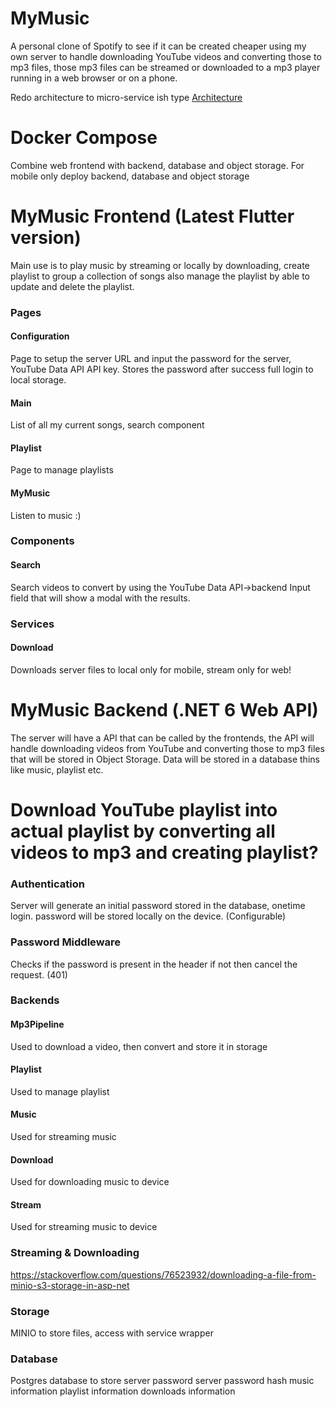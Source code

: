 # MyMusic
A personal clone of Spotify to see if it can be created cheaper using my own server to handle downloading YouTube videos and converting those to mp3 files, those mp3 files can be streamed or downloaded to a mp3 player running in a web browser or on a phone.

Redo architecture to micro-service ish type
[Architecture](https://online.visual-paradigm.com/w/xvuujiyz/app/diagrams/?lightbox=1&highlight=0000ff&edit=https%3A%2F%2Fonline.visual-paradigm.com%2Fw%2Fxvuujiyz%2Fapp%2Fdiagrams%2F%23diagram%3Aworkspace%3Dxvuujiyz%26proj%3D0%26id%3D4%26workspace%3Dxvuujiyz%26type%3DC4Model%3FthemeSketch%3D1&editBlankUrl=https%3A%2F%2Fonline.visual-paradigm.com%2Fapp%2Fdiagrams%2F%23diagram%3Aproj%3D0%26vpov%3D16.3%26vpob%3D20220410%26client%3D1%26edit%3D_blank&layers=1&nav=1&title=MyMusic.vpd&vpov=16.3&vpob=20220410#R3cU2FsdwGVkX1T9fqCftKSGTlyIQ7uQnXEwsuYz2%2BXiOy8Y5WgLcY%3Dq8TiKvw59WR%2F6Il2%2FR9ZsW%2FZ3tdSJgiHfiLXgdDGzF5Z4P72kkv2ZhWs63oIq0VtSNomf3vS%2BP5NeieWu2Ohmrkou8E6clhrdgIm7w7ZSGibIIJIMXq04Ksqdz4wjx0gjFH%2BRfk%2BXH6DKGndeulj54YK9db5VxAbpzEg5AT2NuY%2Fnj6f1rbiu3CaziNwa8NzBpICftH2jQ78GNEEovINe8X6N50Yu5s3heQ2ekw8ozCLeET6D6ZQ%2FnRmo59k4JxR%2BUPQtrxcGTWK2NFGrpMzgp2OR0HMlg5y9sm7Fu6hdbKR46r1lcmF4QPSyazWKgSJ5le4eWp%2FTzcDHsOtrzdoOYH0CX8TAe0b8rOcX8JM4ayHofV4aWVJOmHtqLGEcT0TRvE2tciOqFRP%2FQ9kEqtcsS7RAW%2B%2Fbh2h7OQVDsrf%2BpGALS5N1CH%2FvBVaDGmvK3UByH9e8xEtemYmGMwu%2Fy3WiR7rtf7107T0zjbXclH%2FYvhns7H9SCGXUG1rThNJVY3LJHlaVlDwivOGsqnAkvHwEBvbGaZr6ienrd10Ce%2FRaLDuBm%2FNyRyztUDFiKZL0TFlwCgLS7xxAPEW8a26%2FdXZVNvi6AnAsd%2FQGz8fQLBYaOJ%2FGvstLmQb3%2Bt1VZnhedt0WrXLehyZ0Rs2K1X77s1GgwRs89tUxRr78cpNn7t6D6P3kGLCn7LvD%2BouNkA7MdcNr0m23d3FMVdCUvHji%2BNI5%2FPDopytsehk6FM5vSTuXAGuGBD2lqGWGBAwwbHdjJGa3SblnnVB8uBfmxyTN%2BleGuzFFQa1r7hjwchfexu1Rbkm0lXpqyhMxsMRwEPFZOBawGNNZDVUQSVJkgQwTc0Ka8thhmgHetf57EhugOJbbsimvet4s2GZ2O8BJ6vqKvI4MBVduHxPt8dqNhBHQu7aJCHxLbdyNCUYshJlEbZt5qyf20SqgYUcf3IkqoakLqjGBVITARUlYNMe6SiLH2TG28aK4SIwSmpZICld89gw8Fua4IyWNQQwb%2F5rh7zbY2Ziu7TB%2By5VPtTNmruypkmRcShUktcxnb%2FzpF%2F%2FlxvbiG1kiAxtf8ytcvAEpQBA3G%2BvpPLYM%2F9OnMi6V57Unlb2%2F77abYuzOAAN9bjm%2FOGi1B0YOJArifTFaYi1O9uXJ3k98PiB4ci4LQZwy%2BvqUHrMxf0w6i3StqKTKegabf6wChdodc5sHrQCqepMjStU4MBsQ2XsmdoSeT5Xu0cGYOXvMrxZWr5Tfm%2BOfCLVU2yEsRZFaRnLeaMeggnDhBtTumMXnznEfASjUwRNEdeopKbq1JwMc55%2FmOdk%2B2nRvbS6ceSlV5gCDwJapAlnZpWiWKsc7rnrrJ7lqiuDWNvx2HPMdLybK06Adj6R3%2FbYaXvtTN3JXFPLto8i70e1IquMyElgxTejtVLbdl6A%2BYVjHhvBbGZ8pYxg5Ne9JB2AtN1%2Bj0WPiBURD7uzueQeuPSq49OreBPRlNARPHg09axDXwzuLOuqLQzdHNSeZ2yewk8xv%2BIdjXKb8z4U5pl5l3f1ht3Zbutf6FoFbpuToY80MVvbVDuSgDL%2Bbl1KfMrSRPhbQTYRrOMoN%2FbuXXxasIQGYWnarJngbMiwwwgGwyEa8FR9kLngoEwfJ%2BBlj8gFVBvuA%2Bu8gA3zasMPRGg50EiXWGIIhWhDh5Wv4px3yOVPhBCSa6AcLqDMujf2cCUEWy1xLPRN09vdg3EVsqziRblZIdqm1waKKDhvxAcIcdc8gbB9%2BVo%2BPYtxBYMFxrSWYzyTFsjS8QUN%2FM3u7xsvzxp%2F30TqicZ2ZeVBbqO4QhXUZIvNgJzrhp4ggZJPK85GMLP06Gu4Ind7V7eMCsvYbIkGTJmjmV%2FQwns0dAX6mf16qKQFyAncUh4j9rnfYSWCrPEdr4%2F%2Bwxd7ecrbLpS0vOt86YH%2BVMMqwfqyTyzV%2BJeqMC7BTLLncQzqyX%2Fr2sHRA0EMq9GcibVgKdlAiZAPfp9AsVq07D3iwH6HLG79Xy4q6HHDNpohsQKcSaFbJjDKqh411P3hTDl8V%2Fi536dH9cibqVIGOBxk86B25q0Yo7cxCBKHqDGCgb44qNGjUQmVNs7SrO46HSek12em%2FS57W49cZlsyeY5PFaUsqo9yZKWfjf6ZNU4MvwEhqEygYq9RDf07nylLmX7UFwiTuh2sqzxsQmuFou3q2Ls7KgCkXoShQmjyv36NbCFfd2bMqY%2BxiKEOoQQOeeTCzZa97a4bG%2B%2BRDPl92%2BdRuRYQBSoXNJmdEtdjFLQ9yLazMi6FB76YI57OAjkWjmGQ%2F40HzWFDXo898RPRrfKSwmHNTc8auYBtNatSmC3FCWEazJGIL0xgy9%2FOUloDRBUcCzr40%2FyKC6tx29jSM1w502c3FM238y%2BMNTyDw9Ksq9mffh%2BH11RC47K3ev9%2BvpMiMiq%2B9GOxL9KwTUbQiG2sox%2BEd3obqgzh3uE1jXEPMbIBML04Hc5BVXA6%2FwnyLJzrBw9hQR7%2BoXLG%2BjePXC6SJp8MKpPQakvd%2F8kC4AxFMKNQF%2BhOQZRtDxuYgGQD2pRLRcuOCXRgFEImTwumz1RRILez1YTXor2mSrw5P90%2Fy2OVkTTKQbnVkM4kpqyqmPIlY9RR4wqF6pGW0AmsQB2bFOriyd2FoIP5oS%2B%2BOMtpLbUw4XXKFbhnHm0aTY9kO51WzUmxMzUwqmqAqVzIdWpMxQCBvxo79fPqBt8KRWSkwUiylBn0zNq7dq7wlmQ8gSmHJ%2FkpjWqlE54sxWV72yaVgfkdS321YUdq88cQd78hFpxEDUyhacw%2BNFy4sAYJjFaQ9491M2atiKGNz22LkMWvTqCaK033wdjlNTCIC5egY0XQ8YQgEE1Q7pqgHgo2mf0muBdAeogXIIB1EN24sC1Np0sPbKdXCdoqeiYffxIK6lwrV%2FtpcSjoGHxWJTe5jmFic0jUb7qn6ZyKROLIL%2Fyn64zpRz1i5l1lDji%2FjYrLLyoFueAhgtQmtg0PQKIt0gM7czzOn6M5IArdS0ng58mfHL3l7UG0pXUx6h41MPUlinX1nKT6V04rsNK2mhW9p52IH3S4sZuCiZHw5kBtOWn2cnmXVO2LjWHS%2BbC6eGs%2Fy9wEpJbaaekg6R5aWLplsJ51tYAocQAAc%2B7SmszlK4ExzZ73HLeZ81BLHePmdVC%2FfF0UKIW1T2OqKO913uRRhVN9LI0xCRmDr9t%2FB1ctBWxZmbvPnT1HwuK0bt9aBXz2JznF9CYZGNsziqSF%2FegF9KpdCfQAPsrCfVh6qvtMO5%2B0jfi4FkAQCyUuKv0BbqwQpzvFy4ehF4Fnhlt5u0SH%2BUomh9L9dd2Py3T%2FPWvdujEiEtFrciIva8yhCRjeIb3yPjt8KrI39fQBs3xnONle6Gjz76kL9kYKe0fwvf2BVUec63qeo1asMMgL6DuVR4wS0BgZ5mrWTSXnpF650I6lQtmtEWVAdRKWWSkja49zxTInSza9AqUZPi0Omtx9YbbmbFiJC9J49Hs6jIAf6YdoNZZKg%2B235G7asnMb2o%2BryCjcTs%2BndkGrcSFZ18G5zCw5Y0g6xWms1QI4%2B34wBV2Zl0ZwkAblXxE2x1WDGRLmZ35to%2Bk0cu5Ff%2Bjt7e%2FH8b2Q5mZNWUkwzEl5Zg%2BgaGCxiO%2BlNLI4DMVOuAb9x3EGgBhaVJtqQPGsFTxvA1GGLl9%2BhqA7GWNDDNNsoaOs28EuNsE%2FrrzW0GR7r4JBoDsZpV%2BJON72JlKCzqkwLhDx176pTYDl%2B1SrUkVfnW3Zk2lK7GtQvvAbhZLRJhLo%2BAqEd8d61QuCXHbLHz6dPXwXS6wvOozjaTWnpOvz5CHwgkusKXAGONMrry4Ay4WcnEBglWdjSbVFqG6RLhiIvw8f1okOkCHfSaWI38tXhMnnSRZilnGOqlwNSYqy0t7JaLbImL%2F2a9F1NpGbzPk7kV46rvBKDNtmXPhPPpFH6FfJTUfXefKetZM%2Bhbbr4K9f7%2FNrtU9FFaKolKHdM0Bnv7JfUg1uz59VLVzYHKoPZ0Qh%2BSNSNgs%2Ba1msj3rzSwGaHfgkcTup%2BIfv%2FfNqdBIyvjGkDXO%2Feur6zmYQXSMVuTRrmbohJpJbbMOx0NAT%2BpVs%2FdzK03X7kQDfvVJ%2FsAmUZQoxPRbqZJcwgOmj4OOObwnGaECw8UAVrBYuDRi4%2Fr1SMCFSJ2jK5LXlqbQko5TiSSYjsQBPA8HBKlMUfl7C%2Fn%2B4h%2Bw6HLpjVocvEDifL8m0%2Boe89vUw5Co8UfPuN%2FwIGz%2FAJ85TAaLrFkxMGJtoyEGdTU9C%2BuJQr5G1XEQ8BXPVtnldZLyvFPZjwmXCxTGnghoT4MAzIMQn3Ub%2B3Qlzge3QTLyH6EdzbhNLSKA3sImApcZX%2FN%2Bm6p8o4JNRboAJ9N%2BR3Kyn6crVEbn44ttLe9mBFA4x3F4RU8s80D0VTdLYkQbQlKKploTkrTiMJibmCffDqysYXl0NYCFpDJPbkSH7rljBquyC4CTxPlMi7HdihPqFHGuz8g6K2o6DXGwVyiZZYjjoEhmokaBG2o9KHE%2FQU3W1k3GwnjNTje1C2Kcrt1M%2BIu2qqZ6JY9tdZY99xxPzZpPnRO%2FaB82PWUAfbk9H9jfcZvOuV0M6OLO%2FUtOTZk5i9S3cbYn5z8266HqMLlA6vpY6elsTVWBGrb5xA0d1bG99z2XMNhwGF2ieBfM8ZBsQVBlgk8I6KJ37qqHNXEVseLDxvIkjZhVcDiK1g%2FxvT30ubOvzIl4%2Bxe%2Bqhq2LeatZsL4bha2wAIx%2FcoT4qAx42M8Yc3N54cRIHXP%2Be8oz6wANhag5kBYzcTnOXYiHWa4yU0vo7Q2Kv4D1ERbVwIdZj8SwQUk7Kyg5KR0sKLw%2BtsotfxIdRIXjYjYt5XQ5FNbQz%2Bd515FErD5CeCd%2FxDoGd6xwKLZBnH1rtzdXZrzl46r96CIkg0sWHyitC5KAx%2FrFMGhaA2TEMv5PD1Hwe%2BI3DcOsOaWUeEYyF%2FN7e25zslLCZewFTMzcrp0WUQfJyYY1PIH3pLVfbnTVArw0TPaPY%2BJS3zgwXvlk2k391VkIF51HDCRGtb7EogvD%2BVkycxPAxDm7lmYhNCSypiT0UUDN8Z7eTO7FflxsJUB%2FVXsKurqiYiwGZnSlP%2FjzQAR25fohNvcuEshp%2BdkN6Hq2NYjAQbkpnp23cCREAK4g0%2F%2BX6mPIU8WBVXDuna0k9HjW35eIMGa6G1Yn8%2BzQ1NVzruVL4xcRLho%2BGH6yMwG82ZPclf5uHL5tSOyKQdaOAYdJEHX3K8osgT64v0fssPEw6cq98qxvp3FQFZvF2DoO2XvFjZXKHj13yQX8aAHLZH0qyuRq8fa%2F9UbOSHmkUT6RyzIBxyQFRgMBo%2F1coVlfteKyu1Ws0misDpmx3r9DPirAeWp8ukfqMuoJPXTbZ2ASikey6aflaGcLpsOwN9v1shq03tfkUfZUi91mYBZk8cWB7P1tAZqfN9D%2FX8yLCW5NEOUN0WLdHF%2BCmK1AZyA9TN1xpQLFf2R86SMeMDN2xxcJZzDr5KguLUxiVfqQb6xS1dk7fasLc4dobywV%2B7ZIfOCXteqTpy7WsM6ixXOiXw%2Fw4K0jbVNGM6oPacz%2F36tMDJRJXUnNVs2Uqd0LIrZBH0MDiWfrqtSAziiaRk1KYXq699OjGbkaOLJiVJBEKn%2FOslSBbuk3q7D0i4d6tZOmM0PGwc8kOmRwLsqcDUQgrUlC6wJmwniDzAvKz6ZQBB%2F2f1DwR%2FiS8Fl%2BQr5bW3NP3ZjAQO6MpADznXUuse6k5CLZAN28P6sf2Ii6sbw7g1Ik7A8DNTnXWY7RpWZtIRJiV1XQQf28wak0q9DT0eF3yIRdRTpIa8an2415cpcRsr%2F0d%2FmNNtWHSThKYyrwl0EV%2FD5Fr6bMNQl2J8FaP521l1Jl1bcs0SgA7PpMWXDteSxaV4nHIIf7MyoPA0AZlKG6Ay2z83Fmi04cbC1jtr7yrfJ5pcV0%2Bb9dK786oS9YIlCaQh%2BBjyVPUkFwwqG8k0PNdXx%2FDqEqRbDAYOfLT8v96vugkVbdrUi430H1WSXcchkXT4usf4pXdEZVG5jbyMFpk2%2BK4OvMbrmArWxzgnW6AXnQyQwhiBN1yjODsIFqE2YmelRxRydNQ5Nqm0x4FzOIzdGcfNckZjDOy2Ej9Fgz%2BRNXXpYbYnaVmjVhH9RcxXTSGC4NTbFnShUPBBwHxThNBRNUIRkgFlQmosnKBIeo7NHoo8aimwXVElokPzJqiUG%2BaBTW4bPKYtWPN1BrNekesyN8zTtNcBz2Ue4DEjTNn1NLDJKUE74y%2FZzTuj0mOyk4o6YYpYb%2BTiAzqtf6k2oWTGJjUHj7Q%2F06zTFJQSPOdLO%2BfqZZbf1ZBHCwiL%2BSZxWsfYOtMxuhxHK5TdvyYBTlNX%2FrMgkubjF7oosMthopx5IlV3FcUg%2FW84oObQloLhvXjd4ogPc4J%2FoT3G%2Bd8YvUMnXLb89x2tQtMReAohNGLTc74CUUyzzm8gaWxaY4xDqoZkGdvHiyRCxhCSJkrtqpVAC2kF8Alh%2B%2B0okw4fOYeRLprU7J%2BhG2BFFlKM0je402cgQSkNk%2FHfjRj60N1jSq8XGWn056ZrJ3fIPf0ZPTzhom5RBNwEBXP4FJ%2F%2FAfhaBB2DwPIbEIHGaPuLu0x%2BliWi44v%2F2JeSFqWbErOlURSaSU3mest8%2F0BStCEIkMZ6X0zxX4MJYDLpLFWbeGLhrlZLITN6MpOP46PheRyCub%2Bvca8gVPvTjkOw3PvGgnmJTR7QPfFrZI%2B5q6OaZNs9N2b85bdF24wYDiiGByysb%2BM0DUGp1s5fnh%2FxhUkWlRFZ%2F6%2FvKYglpxoAFBMeWu2L12AUBMJUKI0%2B7v9ZDK5%2BDGtdAjwH%2FyLDn0l2YD8Z6Q9yXhqNovjForFeOqJRdwMw9kdlOjH4HSxKSjiYQB8u9T6rDctoWfEhKz0hdVXm%2FJu86ftXjIGg0K3C5tFCWEWmCzPNsCrB0K4xJ%2FAPF4FkYTEll0nSLjMDLeXpwCwwTKcd%2BaZp3auqFszqX6aaBC9yBTMOyHVTSVsN38jDu0QHls7wYP63gusMt%2FX7gIPnetefjnvkVEDB1PMRQGbz%2Fh9F0LxgpVNXyD7bIekuejQo3cUTunxyN%2Fp9EFlE4s12F8bTCw9b7gnxD2hdE1jVxljHuXdLWWFmOb%2BtSdMLo2qn9fiz0Nyb1SS0fUrMumJnCjsxPzn3NZoJhVpqBp%2F%2F5WxD4inmGR4OgLv%2FBrHWOATWUddQv61Y%2FyqFZ7Wm8DAFda7IYjPzT9nqdEardBYMeTMelvX9nDMn387a8OfsathMhp3PfmzhE1bOaxn7gCDa3wUx9VaZ%2FowJGaLkYwOP3nIabLjX%2FC5gkM5b5Vz9OOJFvFwzwDU0LObBgYIqbXW2xB20zKK0imLs%2Fj3C1bhHleEGzgV7%2Bz6zAUoB36xk8vQEVyyc4K3QD5EVSQmBDKz2%2Ba20DmVBxA7WqqT5hEfkZfzLgSNwGH2cBfdyFpHbJC%2FWQRae5a4ekueekwJr9mUxxgLVVHi57O%2FbY4Ig8rH7idvPtHLD%2FmAm%2FMXogIMA1qXp1Ofwp2%2BhRUxI8jIjlVElRSfsa3LAshqhNCN1EyEgdmx6ldwjbYgEW0djF91pWTUS%2FsgtpzbsHp9YMbpoEeIzGJiEMABq3ex1WiSN2Jg%2Bf3I44XFGzpWEB%2FGRQf5xcUZ8kmv3p3c85ZQoCaL%2FddKylkaeb7xtGhVsKaqD527itHPHppRIA0ZN%2BFszCktnQ%2F4yl5iu61NpWZwhI%2F%2FTVBIyDNC6K6%2BHA41yn443qRkS7jZ4uBuBFBMFez07XkM153QbQ0V1Xx0b8s2yy%2FVlt%2B2H0%2FS%2BAzMWaTC9VdMoXmMYfa0DFECfmbqvTroAUqDfp3PTglvyUqoXTvY5GsBwpBmATpVU%2BsSfH38gYCvUD4JuEWNXch%2FTxMFtvKLYvxdWyj1TI5%2Frid8imXVfOywHVF60K4T2uPJ%2BkPq%2BvwT244G5H1phicFXJYii%2FuFV5IAQ6TUrA7henf%2F48HqjE5dyPXlgzYLO%2FWu4sS6QqU7S9i8BhXdEb9krUz2WIpjUxH904ewKKllA%2BpBtIV%2FbxJGZvdD9E8uK0PL3JXhX%2FT1HPaFTkjG%2Beth4wuYcCQxwg2HBLTWWnrocT7uFj61R4XQyFaRqNeJo0OP7Bar46dgKciHi5BEF4G%2FKF4AbHuc7fG7g%2FejAHtJZAaL6bCOppUjHcZ76jO8QheSKY1DmFdhaVdXYCEwPv8NuClyBcT%2BlqY6lgmApHuyInfYDbnxvqcEMjuFqO%2FNjHq70xqtKVGhiK7ybfFuUZhVzdckD6SYQ%2FYtnhQfC39JmJles3Zx37DtP0B60T9woxBxE4%2BDvARWtUO46o%2Fya9ys125DbPZ1ow4zmm3EMwAU67kIXWTCrr8QBruX2ocViRApT2N%2FlFne5P2ZpNIAhLbpJaWt5jW0R8E3ztHXnIDSXU0E76iJ5qAow6tUiczZKI1JSKVLtbBLTQWgjIkZ4FJ96Dqaee5UXfG%2B0eGU8l7oSn8XeWpB2X8IO37QyRZ0YYM4GWUUVoSp3gu1NTGZ6fDKDvfGcIgPPnornBgYM1w585yhO1ifYhChZSswQDcuSNdgX%2B6wErS1tkxF5Ct7d468GUU%2BG1r4o8zLg7pspgduFuzlgCcLRDsCdSWriJZTnv%2BHwf7wGaIOwSFi3JuODdWKbrfwpPlo3zAEi%2Fq3Bsu4k2tQtRo3FiClxh6ae%2F77pjGxHKmujd1%2BC5b8oARuoE3iF%2Bi1oNPI9lBPD5bY0HPW6s9Za4KeEo%2F1BxXLr4LSg0bjEIVP3B%2FSRqGyMPbHW5q7YxslLkFF58mnxE7eVfRTCgy9RmNHM8MjwrEEl58C9hSGMRWqxsYU72kdmnZg8sc%2B2TJ1l0%2Fg8%2B3nck1oYvItzZi4EIGKP0xYQO5r5Tk79%2FyaNdYuWaJl%2FUuOdDejO41XBvQqsx4wJeMptJeFRbNzTZyIJwIYFHzMzDZlv9dPeVc3%2BlUARA%2Fu2rHMQQQUlOLOMjwwyVmS%2BXOjwwNRh%2FRo12smhbvSI35ERsJTMj4oiKdi7cSh4SN4vrMRhdeEJLT37yPAanM97cW1vSJMyG8elaPwn5E40FlxcNvPsyXUr06je2JWI279pCl0a%2BPwr84tTHYhQsNSvmgwF8U8qlHRjEZawA3m9LFCbvpu3m0Kjb2f7PFUEhV06%2FrBOvx%2BjDNArKX31QIpv5anqeuxCQbmUgiZ%2BZyB7woM%2FOpoPPdyIy7B5B4LuoJ18cOCF2CRwTO%2Bk8rmW%2FTlKS6Y3HJpkX0kLaKtJ%2FY9ce3YSsgUmYIk5h%2F6GN85F595vNJPaOiZwV9qKsdT%2F6EIopOL%2FMmj61YDzpoqyxmiMMlADzBUfYbBoU9kmf6NpWiTisyhfAuiXFM2MSLs4RTDz8YriSrAYYwi1XCjJjzTIJ6aSjfHxR9sykqHArjep7pxrD%2F%2BYW6kOlBsmw9Ng1CAJISLAiHclSDKRGuBWSPvhoYptXlF4cDhUbuWD%2FdRbwUZNX48f0TmcMO6XoFn4kGhi0MEqtt1Vcv8LURMltvHTNLXhtNqGUlUy9vHMnS2C3Sqwb7G8KVjjy6ymj%2B6Mb6O49n%2Ff3mokRTSquPR2Cno7q%2BgTUSIsyLCjNrJoYKE4rclur6iqMUXldGTjl0gT2tgsCO8KN0c4nVovdvAOZsOou8k9m7UZkTvxVs35upUtxvOlPpV7OTy4r1Ey3Qw8eywu4Z%2FhLbSREjJUlY98RIwZaYFPzhS9QMCmDZSRM9HBv4fAvIFHSMYIyOgn63rJDmnXIm%2FQ%2FA8iY3KLQOd%2FFuZkRiHlA4pz3qlsL5L4wTShcabgeaqLhhPreGeITbuejLwG9SbH7TyFsjRfvorg6avsSeOnUNzvw6iCGZ5LPOI3l50pJM4O80fJ9fXHAimYALS07ApDHCkqDjjYxur0KlbEoAk7nQe6Wb1KoOYWk392YrI5oXyNCO18Mmy19d)

# Docker Compose
Combine web frontend with backend, database and object storage.
For mobile only deploy backend, database and object storage

# MyMusic Frontend (Latest Flutter version)
Main use is to play music by streaming or locally by downloading, create playlist to group a collection of songs also manage the playlist by able to update and delete the playlist.

### Pages

#### Configuration
Page to setup the server URL and input the password for the server, YouTube Data API
API key. Stores the password after success full login to local storage.

#### Main
List of all my current songs, search component

#### Playlist
Page to manage playlists

#### MyMusic
Listen to music :)
### Components
#### Search
Search videos to convert by using the YouTube Data API->backend
Input field that will show a modal with the results.

### Services
#### Download
Downloads server files to local only for mobile, stream only for web!

# MyMusic Backend (.NET 6 Web API)
The server will have a API that can be called by the frontends, the API will handle downloading videos from YouTube and converting those to mp3 files that will be stored in Object Storage.
Data will be stored in a database thins like music, playlist etc. 

# Download YouTube playlist into actual playlist by converting all videos to mp3 and creating playlist?

### Authentication
Server will generate an initial password stored in the database, onetime login.
password will be stored locally on the device. (Configurable)

### Password Middleware
Checks if the password is present in the header if not then cancel the request. (401)

### Backends

#### Mp3Pipeline
Used to download a video, then convert and store it in storage
#### Playlist
Used to manage playlist
#### Music
Used for streaming music
#### Download
Used for downloading music to device
#### Stream
Used for streaming music to device
### Streaming & Downloading
https://stackoverflow.com/questions/76523932/downloading-a-file-from-minio-s3-storage-in-asp-net

### Storage
MINIO to store files, access with service wrapper

### Database 
Postgres database to store
server password
server password hash
music information
playlist information
downloads information
